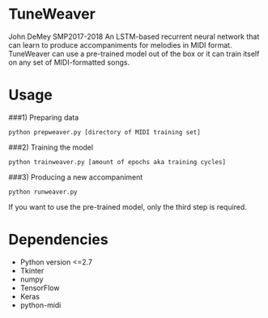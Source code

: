 # TuneWeaver
John DeMey SMP2017-2018
An LSTM-based recurrent neural network that can learn to produce accompaniments for melodies in MIDI format.  TuneWeaver can use a pre-trained model out of the box or it can train itself on any set of MIDI-formatted songs.

# Usage
###1) Preparing data
```
python prepweaver.py [directory of MIDI training set]
```
###2) Training the model
```
python trainweaver.py [amount of epochs aka training cycles]
```
###3) Producing a new accompaniment
```
python runweaver.py
```
If you want to use the pre-trained model, only the third step is required.

# Dependencies
* Python version <=2.7
* Tkinter
* numpy
* TensorFlow
* Keras
* python-midi
